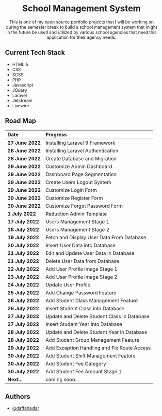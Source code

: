 <h1 align="center">School Management System</h1>

<p align = "center">This is one of my open source portfolio projects that I will be working on during the semester break to build a school management system that might in the future be used and utilized by various school agencies that need this application for their agency needs.</p>

## Current Tech Stack

-   HTML 5
-   CSS
-   SCSS
-   PHP
-   Javascript
-   JQuery
-   Laravel
-   Jetstream
-   Livewire

## Road Map

| Date             | Progress                                    |
| :--------------- | :------------------------------------------ |
| **27 June 2022** | Installing Laravel 9 Framework              |
| **28 June 2022** | Installing Laravel Authentication           |
| **28 June 2022** | Create Database and Migration               |
| **29 June 2022** | Customize Admin Dashboard                   |
| **29 June 2022** | Dashboard Page Segmentation                 |
| **29 June 2022** | Create Users Logout System                  |
| **29 June 2022** | Customize Login Form                        |
| **30 June 2022** | Customize Register Form                     |
| **30 June 2022** | Customize Forgot Password Form              |
| **1 July 2022**  | Reduction Admin Template                    |
| **17 July 2022** | Users Management Stage 1                    |
| **18 July 2022** | Users Management Stage 2                    |
| **19 July 2022** | Fetch and Display User Data From Database   |
| **20 July 2022** | Insert User Data into Database              |
| **21 July 2022** | Edit and Update User Data in Database       |
| **21 July 2022** | Delete User Data from Database              |
| **22 July 2022** | Add User Profile Image Stage 1              |
| **23 July 2022** | Add User Profile Image Stage 2              |
| **24 July 2022** | Update User Profile                         |
| **25 July 2022** | Add Change Password Feature                 |
| **26 July 2022** | Add Student Class Management Feature        |
| **26 July 2022** | Insert Student Class into Database          |
| **27 July 2022** | Update and Delete Student Class in Database |
| **27 July 2022** | Insert Student Year into Database           |
| **28 July 2022** | Update and Delete Student Year in Database  |
| **28 July 2022** | Add Student Group Management Feature        |
| **29 July 2022** | Add Exception Handling and Fix Route Access |
| **30 July 2022** | Add Student Shift Management Feature        |
| **30 July 2022** | Add Student Fee Category                    |
| **30 July 2022** | Add Student Fee Amount Stage 1              |
| **Next...**      | coming soon...                              |

## Authors

-   [@daffahaidar](https://www.github.com/daffahaidar)
